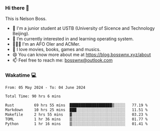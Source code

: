 ### Hi there 👋

<!--
**bosswnx/bosswnx** is a ✨ _special_ ✨ repository because its `README.md` (this file) appears on your GitHub profile.

Here are some ideas to get you started:

- 🔭 I’m currently working on ...
- 🌱 I’m currently learning ...
- 👯 I’m looking to collaborate on ...
- 🤔 I’m looking for help with ...
- 💬 Ask me about ...
- 📫 How to reach me: ...
- 😄 Pronouns: ...
- ⚡ Fun fact: ...
-->

This is Nelson Boss.

- 🏫 I'm a junior student at USTB (University of Sicence and Technology Beijing).
- 🌱 I’m currently interested in and learning operating system.
- 🧑🏻‍💻 I'm an AFO OIer and ACMer.
- 🥰 I love movies, books, games and musics.
- 😄 You can know more about me at https://blog.bosswnx.xyz/about
- 📫 Feel free to reach me: bosswnx@outlook.com

### Wakatime 💻

<!--START_SECTION:waka-->

```txt
From: 05 May 2024 - To: 04 June 2024

Total Time: 90 hrs 6 mins

Rust         69 hrs 55 mins  ███████████████████▒░░░░░   77.19 %
Markdown     10 hrs 25 mins  ███░░░░░░░░░░░░░░░░░░░░░░   11.51 %
Makefile     2 hrs 55 mins   ▓░░░░░░░░░░░░░░░░░░░░░░░░   03.23 %
TOML         1 hr 36 mins    ▒░░░░░░░░░░░░░░░░░░░░░░░░   01.77 %
Python       1 hr 16 mins    ▒░░░░░░░░░░░░░░░░░░░░░░░░   01.41 %
```

<!--END_SECTION:waka-->
